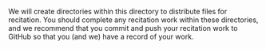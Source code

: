 We will create directories within this directory to distribute files for recitation. You should complete any recitation work within these directories, and we recommend that you commit and push your recitation work to GitHub so that you (and we) have a record of your work.
